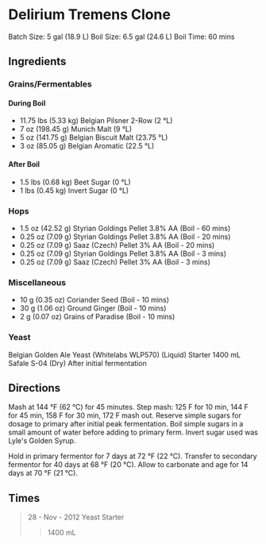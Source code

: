 # Delirium Tremens Clone

Batch Size: 5 gal (18.9 L) Boil Size: 6.5 gal (24.6 L) Boil Time: 60 mins

## Ingredients

### Grains/Fermentables

#### During Boil
* 11.75 lbs (5.33 kg) Belgian Pilsner 2-Row (2 °L)
* 7 oz (198.45 g) Munich Malt (9 °L)
* 5 oz (141.75 g) Belgian Biscuit Malt (23.75 °L)
* 3 oz (85.05 g) Belgian Aromatic (22.5 °L)

#### After Boil
* 1.5 lbs (0.68 kg) Beet Sugar (0 °L)
* 1 lbs (0.45 kg) Invert Sugar (0 °L)

### Hops

* 1.5 oz (42.52 g) Styrian Goldings Pellet 3.8% AA (Boil - 60 mins)
* 0.25 oz (7.09 g) Styrian Goldings Pellet 3.8% AA (Boil - 20 mins)
* 0.25 oz (7.09 g) Saaz (Czech) Pellet 3% AA (Boil - 20 mins)
* 0.25 oz (7.09 g) Styrian Goldings Pellet 3.8% AA (Boil - 3 mins)
* 0.25 oz (7.09 g) Saaz (Czech) Pellet 3% AA (Boil - 3 mins)

### Miscellaneous

* 10 g (0.35 oz) Coriander Seed (Boil - 10 mins)
* 30 g (1.06 oz) Ground Ginger (Boil - 10 mins)
* 2 g (0.07 oz) Grains of Paradise (Boil - 10 mins)

### Yeast

Belgian Golden Ale Yeast (Whitelabs WLP570) (Liquid)
  Starter 1400 mL
Safale S-04 (Dry)
  After initial fermentation

## Directions

Mash at 144 °F (62 °C) for 45 minutes.
Step mash: 125 F for 10 min, 144 F for 45 min, 158 F for 30 min, 172 F mash out. Reserve simple sugars for dosage to primary after initial peak fermentation. Boil simple sugars in a small amount of water before adding to primary ferm. Invert sugar used was Lyle's Golden Syrup.

Hold in primary fermentor for 7 days at 72 °F (22 °C).
Transfer to secondary fermentor for 40 days at 68 °F (20 °C).
Allow to carbonate and age for 14 days at 70 °F (21 °C).

## Times

> 28 - Nov - 2012 Yeast Starter
>> 1400 mL